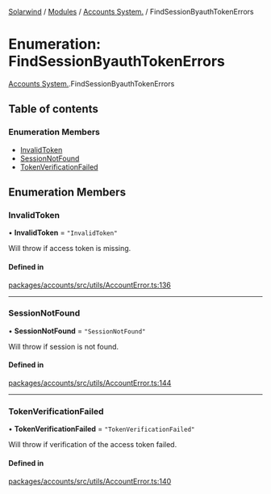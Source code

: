 [Solarwind](../README.md) / [Modules](../modules.md) / [Accounts System.](../modules/Accounts_System_.md) / FindSessionByauthTokenErrors

# Enumeration: FindSessionByauthTokenErrors

[Accounts System.](../modules/Accounts_System_.md).FindSessionByauthTokenErrors

## Table of contents

### Enumeration Members

- [InvalidToken](Accounts_System_.FindSessionByauthTokenErrors.md#invalidtoken)
- [SessionNotFound](Accounts_System_.FindSessionByauthTokenErrors.md#sessionnotfound)
- [TokenVerificationFailed](Accounts_System_.FindSessionByauthTokenErrors.md#tokenverificationfailed)

## Enumeration Members

### InvalidToken

• **InvalidToken** = ``"InvalidToken"``

Will throw if access token is missing.

#### Defined in

[packages/accounts/src/utils/AccountError.ts:136](https://github.com/antoniopresto/darch/blob/c5cd1c8/packages/accounts/src/utils/AccountError.ts#L136)

___

### SessionNotFound

• **SessionNotFound** = ``"SessionNotFound"``

Will throw if session is not found.

#### Defined in

[packages/accounts/src/utils/AccountError.ts:144](https://github.com/antoniopresto/darch/blob/c5cd1c8/packages/accounts/src/utils/AccountError.ts#L144)

___

### TokenVerificationFailed

• **TokenVerificationFailed** = ``"TokenVerificationFailed"``

Will throw if verification of the access token failed.

#### Defined in

[packages/accounts/src/utils/AccountError.ts:140](https://github.com/antoniopresto/darch/blob/c5cd1c8/packages/accounts/src/utils/AccountError.ts#L140)

